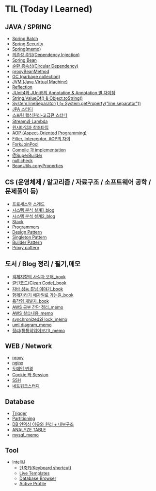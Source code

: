 # TIL (Today I Learned)


## JAVA / SPRING 
  - [Spring Batch](https://github.com/sjeun1/TIL/blob/main/Spring/Spring%20Batch.md)
  - [Spring Security](https://github.com/sjeun1/TIL/blob/main/Spring/Spring%20Security.md)
  - [Spring(memo)](https://github.com/sjeun1/TIL/blob/main/Spring/spring.md)
  - [의존성 주입(Dependency Injection)](https://github.com/sjeun1/TIL/blob/main/Spring/%EC%9D%98%EC%A1%B4%EC%84%B1%20%EC%A3%BC%EC%9E%85(Dependency%20Injection).md)
  - [Spring Bean](https://github.com/sjeun1/TIL/blob/main/Spring/Spring%20Bean%20%EC%83%9D%EC%84%B1.md)
  - [순환 종속성(Circular Dependency)](https://github.com/sjeun1/TIL/blob/main/Spring/%EC%88%9C%ED%99%98%EC%A2%85%EC%86%8D%EC%84%B1.md)
  - [proxyBeanMethod](https://github.com/sjeun1/TIL/blob/main/Spring/proxyBeanMethod.md)
  - [GC (garbage collection)](https://github.com/sjeun1/TIL/blob/main/JAVA/GC(garbage%20collection).md)
  - [JVM (Java Virtual Machine)](https://github.com/sjeun1/TIL/blob/main/JAVA/JVM%20(Java%20Virtual%20Machine).md)
  - [Reflection](https://github.com/sjeun1/TIL/blob/main/JAVA/Reflection.md)
  - [JUnit4와 JUnit5의 Annotation & Annotation 별 차이점](https://github.com/sjeun1/TIL/blob/main/Spring/JUnit4%EC%99%80%20JUnit5%EC%9D%98%20Annotation%20&%20Annotation%20%EB%B3%84%20%EC%B0%A8%EC%9D%B4%EC%A0%90.md)
  - [String.ValueOf() & Object.toString()](https://github.com/sjeun1/TIL/blob/main/JAVA/String.ValueOf()%20%26%20Object.toString().md)
  - [System.lineSeparator() (= System.getProperty("line.separator"))](https://github.com/sjeun1/TIL/blob/main/JAVA/System.lineSeparator().md)
  - [JPA 스터디](https://github.com/sjeun1/TIL/blob/main/Spring/JPA%EC%8A%A4%ED%84%B0%EB%94%94.md)
  - [스프링 핵심원리-고급편 스터디](https://github.com/sjeun1/TIL/blob/main/Spring/%EC%8A%A4%ED%94%84%EB%A7%81%20%ED%95%B5%EC%8B%AC%EC%9B%90%EB%A6%AC-%EA%B3%A0%EA%B8%89%ED%8E%B8%20%EC%8A%A4%ED%84%B0%EB%94%94.md)
  - [Stream과 Lambda](https://github.com/sjeun1/TIL/blob/main/JAVA/Stream.md)
  - [원시타입과 참조타입](https://github.com/sjeun1/TIL/blob/main/JAVA/%EC%9B%90%EC%8B%9C%ED%83%80%EC%9E%85%EA%B3%BC%20%EC%B0%B8%EC%A1%B0%ED%83%80%EC%9E%85.md)
  - [AOP (Aspect-Oriented Programming)](https://github.com/sjeun1/TIL/blob/main/Spring/AOP.md)
  - [Filter, Interceptor, AOP의 차이](https://github.com/sjeun1/TIL/blob/main/Spring/Filter%2C%20Interceptor%2C%20AOP%20의%20차이.md)
  - [ForkJoinPool](https://github.com/sjeun1/TIL/blob/main/JAVA/ForkJoinPool.md)
  - [Compile 과 implementation](https://github.com/sjeun1/TIL/blob/main/Spring/Compile%20%EA%B3%BC%20implementation%20.md)
  - [@SuperBuilder](https://github.com/sjeun1/TIL/blob/main/Spring/%40SuperBuilder.md)
  - [null check](https://github.com/sjeun1/TIL/blob/main/Spring/null%20check.md)
  - [BeanUtils.copyProperties](https://github.com/sjeun1/TIL/blob/main/JAVA/BeanUtils.copyProperties.md)
  
## CS (운영체제 / 알고리즘 / 자료구조 / 소프트웨어 공학 / 문제풀이 등)
  - [프로세스와 스레드](https://github.com/sjeun1/TIL/blob/main/CS/%ED%94%84%EB%A1%9C%EC%84%B8%EC%8A%A4%EC%99%80%20%EC%8A%A4%EB%A0%88%EB%93%9C.md)
  - [시스템 분석 설계1_blog](https://github.com/sjeun1/TIL/blob/main/Blog/%EC%8B%9C%EC%8A%A4%ED%85%9C%20%EB%B6%84%EC%84%9D%20%EC%84%A4%EA%B3%84_1.md)
  - [시스템 분석 설계2_blog](https://github.com/sjeun1/TIL/blob/main/Blog/%EC%8B%9C%EC%8A%A4%ED%85%9C%20%EB%B6%84%EC%84%9D%20%EC%84%A4%EA%B3%84_2.md)
  - [Stack](https://github.com/sjeun1/TIL/blob/main/%EC%95%8C%EA%B3%A0%EB%A6%AC%EC%A6%98/Stack.md)
  - [Programmers](https://github.com/sjeun1/TIL/tree/main/Programmers)
  - [Design Pattern](https://github.com/sjeun1/TIL/blob/main/Design%20Pattern/Design%20Pattern.md)
  - [Singleton Pattern](https://github.com/sjeun1/TIL/blob/main/Design%20Pattern/Singleton%20Pattern.md)
  - [Builder Pattern](https://github.com/sjeun1/TIL/blob/main/Design%20Pattern/Builder%20Pattern.md)
  - [Proxy pattern](https://github.com/sjeun1/TIL/blob/main/Design%20Pattern/Proxy%20pattern.md)

## 도서 / Blog 정리 / 필기,메모
  - [객체지향의 사실과 오해_book](https://github.com/sjeun1/TIL/blob/main/Book/%EA%B0%9D%EC%B2%B4%EC%A7%80%ED%96%A5%EC%9D%98%20%EC%82%AC%EC%8B%A4%EA%B3%BC%20%EC%98%A4%ED%95%B4.md)
  - [클린코드(Clean Code)_book](https://github.com/sjeun1/TIL/blob/main/Book/%ED%81%B4%EB%A6%B0%EC%BD%94%EB%93%9C(Clean%20Code).md)
  - [자바 성능 튜닝 이야기_book](https://github.com/sjeun1/TIL/blob/main/Book/%EC%9E%90%EB%B0%94%20%EC%84%B1%EB%8A%A5%20%ED%8A%9C%EB%8B%9D%20%EC%9D%B4%EC%95%BC%EA%B8%B0.md)
  - [함께자라기 애자일로 가는길_book](https://github.com/sjeun1/TIL/blob/main/Book/%ED%95%A8%EA%BB%98%EC%9E%90%EB%9D%BC%EA%B8%B0%20%EC%95%A0%EC%9E%90%EC%9D%BC%EB%A1%9C%20%EA%B0%80%EB%8A%94%EA%B8%B8.md)
  - [육각형 개발자_book](https://github.com/sjeun1/TIL/blob/main/Book/%EC%9C%A1%EA%B0%81%ED%98%95%EA%B0%9C%EB%B0%9C%EC%9E%90.md)
  - [AWS 공부 간단 정리_memo](https://github.com/sjeun1/TIL/blob/main/Blog/AWS%EA%B3%B5%EB%B6%80%EB%A9%94%EB%AA%A8.md)
  - [AWS 실습내용_memo](https://github.com/sjeun1/TIL/blob/main/memo/aws%EC%8B%A4%EC%8A%B5%EB%A9%94%EB%AA%A8.md)
  - [synchronized와 lock_memo](https://github.com/sjeun1/TIL/blob/main/memo/synchronized와%20lock.md)
  - [uml diagram_memo](https://github.com/sjeun1/TIL/blob/main/memo/uml%20diagram.md)
  - [정리(틈틈히읽어보기)_memo](https://github.com/sjeun1/TIL/blob/main/memo/%EC%A0%95%EB%A6%AC.md)

## WEB / Network
  - [proxy](https://github.com/sjeun1/TIL/blob/main/WEB/Proxy.md)
  - [nginx](https://github.com/sjeun1/TIL/blob/main/WEB/nginx.md)
  - [도메인 변경](https://github.com/sjeun1/TIL/blob/main/WEB/domain%EB%B3%80%EA%B2%BD.md)
  - [Cookie 와 Session](https://github.com/sjeun1/TIL/blob/main/WEB/Cookie%20%EC%99%80%20Session.md)
  - [SSH](https://github.com/sjeun1/TIL/blob/main/Network/SSH.md)
  - [네트워크스터디](https://github.com/sjeun1/TIL/blob/main/Network/%EB%84%A4%ED%8A%B8%EC%9B%8C%ED%81%AC%EC%8A%A4%ED%84%B0%EB%94%94.md)
  
## Database
  - [Trigger](https://github.com/sjeun1/TIL/blob/main/Database/Trigger.md)
  - [Partitioning](https://github.com/sjeun1/TIL/blob/main/Database/Partitioning.md)
  - [DB 인덱싱 이유와 원리 + 내부구조](https://github.com/sjeun1/TIL/blob/main/Database/DB%20%EC%9D%B8%EB%8D%B1%EC%8B%B1%20%EC%9D%B4%EC%9C%A0%EC%99%80%20%EC%9B%90%EB%A6%AC%20+%20%EB%82%B4%EB%B6%80%EA%B5%AC%EC%A1%B0.md)
  - [ANALYZE TABLE](https://github.com/sjeun1/TIL/blob/main/Database/ANALYZE%C2%A0TABLE.md)
  - [mysql_memo](https://github.com/sjeun1/TIL/blob/main/memo/mysql.md)

## Tool
  - IntelliJ
    - [단축키(Keyboard shortcut)](https://github.com/sjeun1/TIL/commit/b5bbbeff3423fa903596162b029cf8c14b90d3c2)
    - [Live Templates](https://github.com/sjeun1/TIL/blob/main/Tool/IntelliJ/Live%20Templates.md)
    - [Database Browser](https://github.com/sjeun1/TIL/blob/main/Tool/IntelliJ/Database%20Browser.md)
    - [Active Profile](https://github.com/sjeun1/TIL/blob/main/Tool/IntelliJ/active%20profile.md)
    
